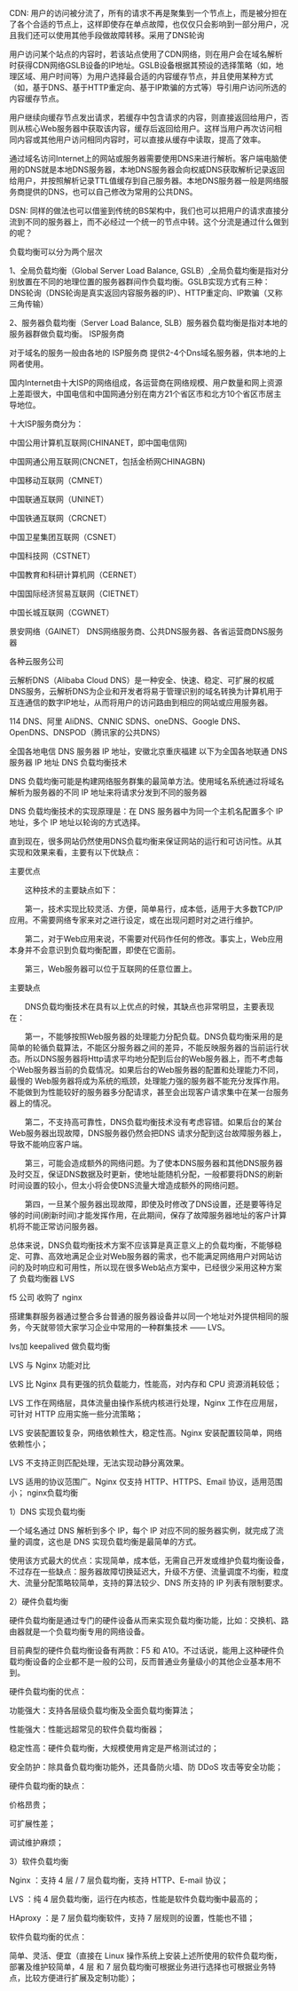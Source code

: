 CDN: 用户的访问被分流了，所有的请求不再是聚集到一个节点上，而是被分担在了各个合适的节点上，这样即使存在单点故障，也仅仅只会影响到一部分用户，况且我们还可以使用其他手段做故障转移。采用了DNS轮询

用户访问某个站点的内容时，若该站点使用了CDN网络，则在用户会在域名解析时获得CDN网络GSLB设备的IP地址。GSLB设备根据其预设的选择策略（如，地理区域、用户时间等）为用户选择最合适的内容缓存节点，并且使用某种方式（如，基于DNS、基于HTTP重定向、基于IP欺骗的方式等）导引用户访问所选的内容缓存节点。

用户继续向缓存节点发出请求，若缓存中包含请求的内容，则直接返回给用户，否则从核心Web服务器中获取该内容，缓存后返回给用户。这样当用户再次访问相同内容或其他用户访问相同内容时，可以直接从缓存中读取，提高了效率。


通过域名访问Internet上的网站或服务器需要使用DNS来进行解析。客户端电脑使用的DNS就是本地DNS服务器，本地DNS服务器会向权威DNS获取解析记录返回给用户，并按照解析记录TTL值缓存到自己服务器。本地DNS服务器一般是网络服务商提供的DNS，也可以自己修改为常用的公共DNS。

DSN: 同样的做法也可以借鉴到传统的BS架构中，我们也可以把用户的请求直接分流到不同的服务器上，而不必经过一个统一的节点中转。这个分流是通过什么做到的呢？

负载均衡可以分为两个层次

1、全局负载均衡（Global Server Load Balance, GSLB）,全局负载均衡是指对分别放置在不同的地理位置的服务器群间作负载均衡。GSLB实现方式有三种： DNS轮询（DNS轮询是真实返回内容服务器的IP）、HTTP重定向、IP欺骗（又称三角传输）

2、服务器负载均衡（Server Load Balance, SLB）服务器负载均衡是指对本地的服务器群做负载均衡。
ISP服务商

对于域名的服务一般由各地的 ISP服务商 提供2-4个Dns域名服务器，供本地的上网者使用。

国内Internet由十大ISP的网络组成，各运营商在网络规模、用户数量和网上资源上差距很大，中国电信和中国网通分别在南方21个省区市和北方10个省区市居主导地位。

十大ISP服务商分为：

中国公用计算机互联网(CHINANET，即中国电信网)

中国网通公用互联网(CNCNET，包括金桥网CHINAGBN)

中国移动互联网（CMNET）

中国联通互联网（UNINET）

中国铁通互联网（CRCNET）

中国卫星集团互联网（CSNET）

中国科技网（CSTNET）

中国教育和科研计算机网（CERNET）

中国国际经济贸易互联网（CIETNET）

中国长城互联网（CGWNET）

景安网络（GAINET）
DNS网络服务商、公共DNS服务器、各省运营商DNS服务器

各种云服务公司

云解析DNS（Alibaba Cloud DNS）是一种安全、快速、稳定、可扩展的权威DNS服务，云解析DNS为企业和开发者将易于管理识别的域名转换为计算机用于互连通信的数字IP地址，从而将用户的访问路由到相应的网站或应用服务器。

114 DNS、阿里 AliDNS、CNNIC SDNS、oneDNS、Google DNS、OpenDNS、DNSPOD（腾讯家的公共DNS）

全国各地电信 DNS 服务器 IP 地址，安徽北京重庆福建 以下为全国各地联通 DNS 服务器 IP 地址
DNS 负载均衡技术

DNS 负载均衡可能是构建网络服务群集的最简单方法。使用域名系统通过将域名解析为服务器的不同 IP 地址来将请求分发到不同的服务器

DNS 负载均衡技术的实现原理是：在 DNS 服务器中为同一个主机名配置多个 IP 地址，多个 IP 地址以轮询的方式选择。

直到现在，很多网站仍然使用DNS负载均衡来保证网站的运行和可访问性。从其实现和效果来看，主要有以下优缺点：

主要优点

　　这种技术的主要缺点如下：

　　第一，技术实现比较灵活、方便，简单易行，成本低，适用于大多数TCP/IP应用。不需要网络专家来对之进行设定，或在出现问题时对之进行维护。

　　第二，对于Web应用来说，不需要对代码作任何的修改。事实上，Web应用本身并不会意识到负载均衡配置，即使在它面前。

　　第三，Web服务器可以位于互联网的任意位置上。

主要缺点

　　DNS负载均衡技术在具有以上优点的时候，其缺点也非常明显，主要表现在：

　　第一，不能够按照Web服务器的处理能力分配负载。DNS负载均衡采用的是简单的轮循负载算法，不能区分服务器之间的差异，不能反映服务器的当前运行状态。所以DNS服务器将Http请求平均地分配到后台的Web服务器上，而不考虑每个Web服务器当前的负载情况。如果后台的Web服务器的配置和处理能力不同，最慢的 Web服务器将成为系统的瓶颈，处理能力强的服务器不能充分发挥作用。不能做到为性能较好的服务器多分配请求，甚至会出现客户请求集中在某一台服务器上的情况。

　　第二，不支持高可靠性，DNS负载均衡技术没有考虑容错。如果后台的某台Web服务器出现故障，DNS服务器仍然会把DNS 请求分配到这台故障服务器上，导致不能响应客户端。

　　第三，可能会造成额外的网络问题。为了使本DNS服务器和其他DNS服务器及时交互，保证DNS数据及时更新，使地址能随机分配，一般都要将DNS的刷新时间设置的较小，但太小将会使DNS流量大增造成额外的网络问题。

　　第四，一旦某个服务器出现故障，即使及时修改了DNS设置，还是要等待足够的时间(刷新时间)才能发挥作用，在此期间，保存了故障服务器地址的客户计算机将不能正常访问服务器。

总体来说，DNS负载均衡技术方案不应该算是真正意义上的负载均衡，不能够稳定、可靠、高效地满足企业对Web服务器的需求，也不能满足网络用户对网站访问的及时响应和可用性，所以现在很多Web站点方案中，已经很少采用这种方案了
负载均衡器 LVS

f5 公司 收购了 nginx

搭建集群服务器通过整合多台普通的服务器设备并以同一个地址对外提供相同的服务，今天就带领大家学习企业中常用的一种群集技术 —— LVS。

lvs加 keepalived 做负载均衡

LVS 与 Nginx 功能对比

LVS 比 Nginx 具有更强的抗负载能力，性能高，对内存和 CPU 资源消耗较低；

LVS 工作在网络层，具体流量由操作系统内核进行处理，Nginx 工作在应用层，可针对 HTTP 应用实施一些分流策略；

LVS 安装配置较复杂，网络依赖性大，稳定性高。Nginx 安装配置较简单，网络依赖性小；

LVS 不支持正则匹配处理，无法实现动静分离效果。

LVS 适用的协议范围广。Nginx 仅支持 HTTP、HTTPS、Email 协议，适用范围小；
nginx负载均衡

1）DNS 实现负载均衡

一个域名通过 DNS 解析到多个 IP，每个 IP 对应不同的服务器实例，就完成了流量的调度，这也是 DNS 实现负载均衡是最简单的方式。

使用该方式最大的优点：实现简单，成本低，无需自己开发或维护负载均衡设备，不过存在一些缺点：服务器故障切换延迟大，升级不方便、流量调度不均衡，粒度大、流量分配策略较简单，支持的算法较少、DNS 所支持的 IP 列表有限制要求。

2）硬件负载均衡

硬件负载均衡是通过专门的硬件设备从而来实现负载均衡功能，比如：交换机、路由器就是一个负载均衡专用的网络设备。

目前典型的硬件负载均衡设备有两款：F5 和 A10。不过话说，能用上这种硬件负载均衡设备的企业都不是一般的公司，反而普通业务量级小的其他企业基本用不到。

硬件负载均衡的优点：

功能强大：支持各层级负载均衡及全面负载均衡算法；

性能强大：性能远超常见的软件负载均衡器；

稳定性高：硬件负载均衡，大规模使用肯定是严格测试过的；

安全防护：除具备负载均衡功能外，还具备防火墙、防 DDoS 攻击等安全功能；

硬件负载均衡的缺点：

价格昂贵；

可扩展性差；

调试维护麻烦；

3）软件负载均衡

Nginx ：支持 4 层 / 7 层负载均衡，支持 HTTP、E-mail 协议；

LVS ：纯 4 层负载均衡，运行在内核态，性能是软件负载均衡中最高的；

HAproxy ：是 7 层负载均衡软件，支持 7 层规则的设置，性能也不错；

软件负载均衡的优点：

简单、灵活、便宜（直接在 Linux 操作系统上安装上述所使用的软件负载均衡，部署及维护较简单，4 层 和 7 层负载均衡可根据业务进行选择也可根据业务特点，比较方便进行扩展及定制功能）；
